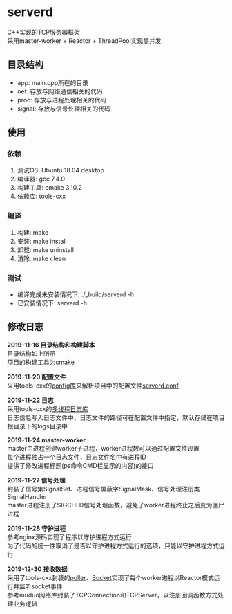 # serverd
C++实现的TCP服务器框架  
采用master-worker + Reactor + ThreadPool实现高并发

## 目录结构
* app: main.cpp所在的目录
* net: 存放与网络通信相关的代码
* proc: 存放与进程处理相关的代码
* signal: 存放与信号处理相关的代码

## 使用
### 依赖
1. 测试OS: Ubuntu 18.04 desktop
2. 编译器: gcc 7.4.0
3. 构建工具: cmake 3.10.2
4. 依赖库: [tools-cxx](https://github.com/liuyunian/tools-cxx)

### 编译
1. 构建: make
2. 安装: make install
3. 卸载: make uninstall
4. 清除: make clean

### 测试
* 编译完成未安装情况下: ./_build/serverd -h
* 已安装情况下: serverd -h

## 修改日志
**2019-11-16 目录结构和构建脚本**  
目录结构如上所示  
项目的构建工具为cmake

**2019-11-20 配置文件**  
采用tools-cxx的[config库](https://github.com/liuyunian/tools-cxx/blob/master/tools/config/README.md)来解析项目中的配置文件[serverd.conf](/serverd.conf)

**2019-11-22 日志**  
采用tools-cxx的[多线程日志库](https://github.com/liuyunian/tools-cxx/blob/master/tools/log/README.md)  
日志信息写入日志文件中，日志文件的路径可在配置文件中指定，默认存储在项目根目录下的logs目录中

**2019-11-24 master-worker**  
master主进程创建worker子进程，worker进程数可以通过配置文件设置    
每个进程独占一个日志文件，日志文件名中有进程ID  
提供了修改进程标题(ps命令CMD栏显示的内容)的接口

**2019-11-27 信号处理**  
封装了信号集SignalSet、进程信号屏蔽字SignalMask、信号处理注册类SignalHandler  
master进程注册了SIGCHLD信号处理函数，避免了worker进程终止之后变为僵尸进程

**2019-11-28 守护进程**  
参考nginx源码实现了程序以守护进程方式运行  
为了代码的统一性取消了是否以守护进程方式运行的选项，只能以守护进程方式运行 

**2019-12-30 接收数据**  
采用了tools-cxx封装的[poller](https://github.com/liuyunian/tools-cxx/blob/master/tools/poller/README.md)、[Socket](https://github.com/liuyunian/tools-cxx/blob/master/tools/socket/README.md)实现了每个worker进程以Reactor模式运行并监听socket事件  
参考muduo网络库封装了TCPConnection和TCPServer，以注册回调函数方式处理业务逻辑